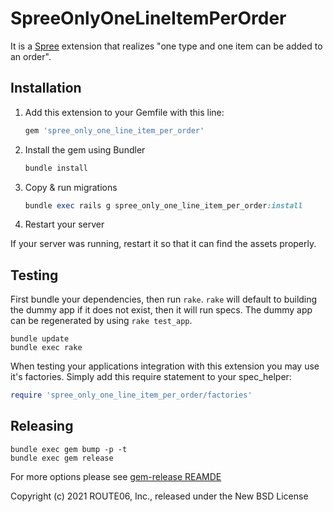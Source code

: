 # SpreeOnlyOneLineItemPerOrder

It is a [Spree](https://github.com/spree/spree) extension that realizes "one type and one item can be added to an order".

## Installation

1. Add this extension to your Gemfile with this line:

    ```ruby
    gem 'spree_only_one_line_item_per_order'
    ```

2. Install the gem using Bundler

    ```ruby
    bundle install
    ```

3. Copy & run migrations

    ```ruby
    bundle exec rails g spree_only_one_line_item_per_order:install
    ```

4. Restart your server

  If your server was running, restart it so that it can find the assets properly.

## Testing

First bundle your dependencies, then run `rake`. `rake` will default to building the dummy app if it does not exist, then it will run specs. The dummy app can be regenerated by using `rake test_app`.

```shell
bundle update
bundle exec rake
```

When testing your applications integration with this extension you may use it's factories.
Simply add this require statement to your spec_helper:

```ruby
require 'spree_only_one_line_item_per_order/factories'
```

## Releasing

```shell
bundle exec gem bump -p -t
bundle exec gem release
```

For more options please see [gem-release REAMDE](https://github.com/svenfuchs/gem-release)

Copyright (c) 2021 ROUTE06, Inc., released under the New BSD License
